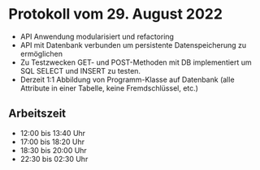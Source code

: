 # Protokoll vom 29. August 2022
- API Anwendung modularisiert und refactoring
- API mit Datenbank verbunden um persistente Datenspeicherung zu ermöglichen
- Zu Testzwecken GET- und POST-Methoden mit DB implementiert um SQL SELECT und INSERT zu testen.
- Derzeit 1:1 Abbildung von Programm-Klasse auf Datenbank (alle Attribute in einer Tabelle, keine Fremdschlüssel, etc.)

## Arbeitszeit
<!-- { "progress": true, "date": ["22/08/29", "22/08/30"] } -->
- 12:00 bis 13:40 Uhr
- 17:00 bis 18:20 Uhr
- 18:30 bis 20:00 Uhr
- 22:30 bis 02:30 Uhr
<!-- { "progress": false } -->